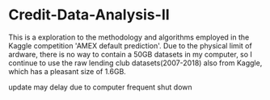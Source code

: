 # Credit-Data-Analysis-II
This is a exploration to the methodology and algorithms employed in the Kaggle competition 'AMEX default prediction'. Due to the physical limit of ardware, there is no way to contain a 50GB datasets in my computer, so I continue to use the raw lending club datasets(2007-2018) also from Kaggle, which has a pleasant size of 1.6GB.

update may delay due to computer frequent shut down
